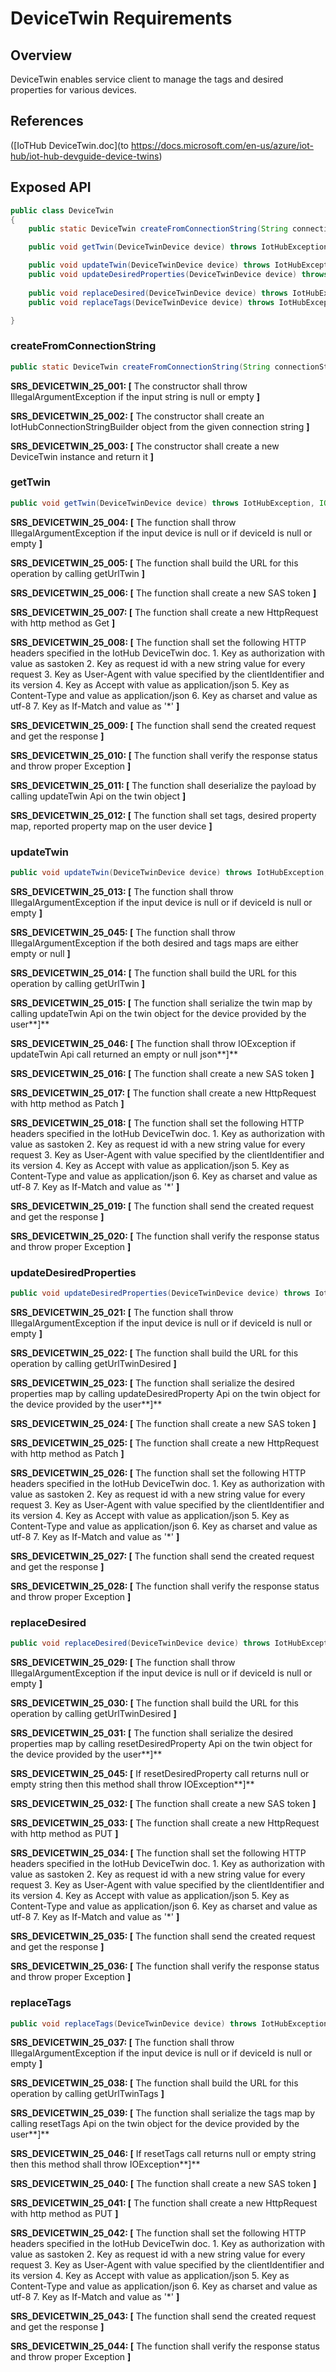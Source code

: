 # DeviceTwin Requirements

## Overview

DeviceTwin enables service client to manage the tags and desired properties for various devices.

## References

([IoTHub DeviceTwin.doc](to https://docs.microsoft.com/en-us/azure/iot-hub/iot-hub-devguide-device-twins)

## Exposed API


```java
public class DeviceTwin 
{
    public static DeviceTwin createFromConnectionString(String connectionString) throws Exception;

    public void getTwin(DeviceTwinDevice device) throws IotHubException, IOException;

    public void updateTwin(DeviceTwinDevice device) throws IotHubException, IOException;
    public void updateDesiredProperties(DeviceTwinDevice device) throws IotHubException, IOException;
    
    public void replaceDesired(DeviceTwinDevice device) throws IotHubException, IOException;
    public void replaceTags(DeviceTwinDevice device) throws IotHubException, IOException;

}
```

### createFromConnectionString

```java
public static DeviceTwin createFromConnectionString(String connectionString) throws Exception;
```
**SRS_DEVICETWIN_25_001: [** The constructor shall throw IllegalArgumentException if the input string is null or empty **]**

**SRS_DEVICETWIN_25_002: [** The constructor shall create an IotHubConnectionStringBuilder object from the given connection string **]**

**SRS_DEVICETWIN_25_003: [** The constructor shall create a new DeviceTwin instance and return it **]**

### getTwin

```java
public void getTwin(DeviceTwinDevice device) throws IotHubException, IOException
```
**SRS_DEVICETWIN_25_004: [** The function shall throw IllegalArgumentException if the input device is null or if deviceId is null or empty **]**

**SRS_DEVICETWIN_25_005: [** The function shall build the URL for this operation by calling getUrlTwin **]**

**SRS_DEVICETWIN_25_006: [** The function shall create a new SAS token **]**

**SRS_DEVICETWIN_25_007: [** The function shall create a new HttpRequest with http method as Get **]**

**SRS_DEVICETWIN_25_008: [** The function shall set the following HTTP headers specified in the IotHub DeviceTwin doc.
                                                1. Key as authorization with value as sastoken
                                                2. Key as request id with a new string value for every request
                                                3. Key as User-Agent with value specified by the clientIdentifier and its version
                                                4. Key as Accept with value as application/json
                                                5. Key as Content-Type and value as application/json
                                                6. Key as charset and value as utf-8
                                                7. Key as If-Match and value as '*'  **]**

**SRS_DEVICETWIN_25_009: [** The function shall send the created request and get the response **]**

**SRS_DEVICETWIN_25_010: [** The function shall verify the response status and throw proper Exception **]**

**SRS_DEVICETWIN_25_011: [** The function shall deserialize the payload by calling updateTwin Api on the twin object **]**

**SRS_DEVICETWIN_25_012: [** The function shall set tags, desired property map, reported property map on the user device **]**

### updateTwin

```java
public void updateTwin(DeviceTwinDevice device) throws IotHubException, IOException;
```
**SRS_DEVICETWIN_25_013: [** The function shall throw IllegalArgumentException if the input device is null or if deviceId is null or empty **]**

**SRS_DEVICETWIN_25_045: [** The function shall throw IllegalArgumentException if the both desired and tags maps are either empty or null **]**

**SRS_DEVICETWIN_25_014: [** The function shall build the URL for this operation by calling getUrlTwin **]**

**SRS_DEVICETWIN_25_015: [** The function shall serialize the twin map by calling updateTwin Api on the twin object for the device provided by the user**]**

**SRS_DEVICETWIN_25_046: [** The function shall throw IOException if updateTwin Api call returned an empty or null json**]**

**SRS_DEVICETWIN_25_016: [** The function shall create a new SAS token **]**

**SRS_DEVICETWIN_25_017: [** The function shall create a new HttpRequest with http method as Patch **]**

**SRS_DEVICETWIN_25_018: [** The function shall set the following HTTP headers specified in the IotHub DeviceTwin doc.
                                                1. Key as authorization with value as sastoken
                                                2. Key as request id with a new string value for every request
                                                3. Key as User-Agent with value specified by the clientIdentifier and its version
                                                4. Key as Accept with value as application/json
                                                5. Key as Content-Type and value as application/json
                                                6. Key as charset and value as utf-8
                                                7. Key as If-Match and value as '*'  **]**

**SRS_DEVICETWIN_25_019: [** The function shall send the created request and get the response **]**

**SRS_DEVICETWIN_25_020: [** The function shall verify the response status and throw proper Exception **]**

### updateDesiredProperties

```java
public void updateDesiredProperties(DeviceTwinDevice device) throws IotHubException, IOException
```
**SRS_DEVICETWIN_25_021: [** The function shall throw IllegalArgumentException if the input device is null or if deviceId is null or empty **]**

**SRS_DEVICETWIN_25_022: [** The function shall build the URL for this operation by calling getUrlTwinDesired **]**

**SRS_DEVICETWIN_25_023: [** The function shall serialize the desired properties map by calling updateDesiredProperty Api on the twin object for the device provided by the user**]**

**SRS_DEVICETWIN_25_024: [** The function shall create a new SAS token **]**

**SRS_DEVICETWIN_25_025: [** The function shall create a new HttpRequest with http method as Patch **]**

**SRS_DEVICETWIN_25_026: [** The function shall set the following HTTP headers specified in the IotHub DeviceTwin doc.
                                                1. Key as authorization with value as sastoken
                                                2. Key as request id with a new string value for every request
                                                3. Key as User-Agent with value specified by the clientIdentifier and its version
                                                4. Key as Accept with value as application/json
                                                5. Key as Content-Type and value as application/json
                                                6. Key as charset and value as utf-8
                                                7. Key as If-Match and value as '*'  **]**

**SRS_DEVICETWIN_25_027: [** The function shall send the created request and get the response **]**

**SRS_DEVICETWIN_25_028: [** The function shall verify the response status and throw proper Exception **]**


### replaceDesired

```java
public void replaceDesired(DeviceTwinDevice device) throws IotHubException, IOException;
```
**SRS_DEVICETWIN_25_029: [** The function shall throw IllegalArgumentException if the input device is null or if deviceId is null or empty **]**

**SRS_DEVICETWIN_25_030: [** The function shall build the URL for this operation by calling getUrlTwinDesired **]**

**SRS_DEVICETWIN_25_031: [** The function shall serialize the desired properties map by calling resetDesiredProperty Api on the twin object for the device provided by the user**]**

**SRS_DEVICETWIN_25_045: [** If resetDesiredProperty call returns null or empty string then this method shall throw IOException**]**

**SRS_DEVICETWIN_25_032: [** The function shall create a new SAS token **]**

**SRS_DEVICETWIN_25_033: [** The function shall create a new HttpRequest with http method as PUT **]**

**SRS_DEVICETWIN_25_034: [** The function shall set the following HTTP headers specified in the IotHub DeviceTwin doc.
                                                1. Key as authorization with value as sastoken
                                                2. Key as request id with a new string value for every request
                                                3. Key as User-Agent with value specified by the clientIdentifier and its version
                                                4. Key as Accept with value as application/json
                                                5. Key as Content-Type and value as application/json
                                                6. Key as charset and value as utf-8
                                                7. Key as If-Match and value as '*'  **]**

**SRS_DEVICETWIN_25_035: [** The function shall send the created request and get the response **]**

**SRS_DEVICETWIN_25_036: [** The function shall verify the response status and throw proper Exception **]**

### replaceTags

```java
public void replaceTags(DeviceTwinDevice device) throws IotHubException, IOException;
```
**SRS_DEVICETWIN_25_037: [** The function shall throw IllegalArgumentException if the input device is null or if deviceId is null or empty **]**

**SRS_DEVICETWIN_25_038: [** The function shall build the URL for this operation by calling getUrlTwinTags **]**

**SRS_DEVICETWIN_25_039: [** The function shall serialize the tags map by calling resetTags Api on the twin object for the device provided by the user**]**

**SRS_DEVICETWIN_25_046: [** If resetTags call returns null or empty string then this method shall throw IOException**]**

**SRS_DEVICETWIN_25_040: [** The function shall create a new SAS token **]**

**SRS_DEVICETWIN_25_041: [** The function shall create a new HttpRequest with http method as PUT **]**

**SRS_DEVICETWIN_25_042: [** The function shall set the following HTTP headers specified in the IotHub DeviceTwin doc.
                                                1. Key as authorization with value as sastoken
                                                2. Key as request id with a new string value for every request
                                                3. Key as User-Agent with value specified by the clientIdentifier and its version
                                                4. Key as Accept with value as application/json
                                                5. Key as Content-Type and value as application/json
                                                6. Key as charset and value as utf-8
                                                7. Key as If-Match and value as '*'  **]**

**SRS_DEVICETWIN_25_043: [** The function shall send the created request and get the response **]**

**SRS_DEVICETWIN_25_044: [** The function shall verify the response status and throw proper Exception **]**

